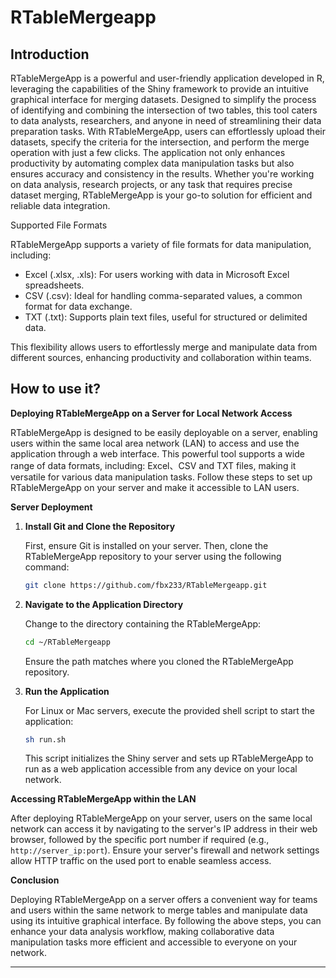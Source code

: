 # RTableMergeapp
## Introduction
RTableMergeApp is a powerful and user-friendly application developed in R, leveraging the capabilities of the Shiny framework to provide an intuitive graphical interface for merging datasets. Designed to simplify the process of identifying and combining the intersection of two tables, this tool caters to data analysts, researchers, and anyone in need of streamlining their data preparation tasks. With RTableMergeApp, users can effortlessly upload their datasets, specify the criteria for the intersection, and perform the merge operation with just a few clicks. The application not only enhances productivity by automating complex data manipulation tasks but also ensures accuracy and consistency in the results. Whether you're working on data analysis, research projects, or any task that requires precise dataset merging, RTableMergeApp is your go-to solution for efficient and reliable data integration.

Supported File Formats

RTableMergeApp supports a variety of file formats for data manipulation, including:

- Excel (.xlsx, .xls): For users working with data in Microsoft Excel spreadsheets.
- CSV (.csv): Ideal for handling comma-separated values, a common format for data exchange.
- TXT (.txt): Supports plain text files, useful for structured or delimited data.

This flexibility allows users to effortlessly merge and manipulate data from different sources, enhancing productivity and collaboration within teams.

## How to use it?
**Deploying RTableMergeApp on a Server for Local Network Access**

RTableMergeApp is designed to be easily deployable on a server, enabling users within the same local area network (LAN) to access and use the application through a web interface. This powerful tool supports a wide range of data formats, including: Excel、CSV and TXT files, making it versatile for various data manipulation tasks. Follow these steps to set up RTableMergeApp on your server and make it accessible to LAN users.

**Server Deployment**

1. **Install Git and Clone the Repository**

   First, ensure Git is installed on your server. Then, clone the RTableMergeApp repository to your server using the following command:

   ```bash
   git clone https://github.com/fbx233/RTableMergeapp.git
   ```


2. **Navigate to the Application Directory**

   Change to the directory containing the RTableMergeApp:

   ```sh
   cd ~/RTableMergeapp
   ```

   Ensure the path matches where you cloned the RTableMergeApp repository.

3. **Run the Application**

   For Linux or Mac servers, execute the provided shell script to start the application:

   ```sh
   sh run.sh
   ```

   This script initializes the Shiny server and sets up RTableMergeApp to run as a web application accessible from any device on your local network.

**Accessing RTableMergeApp within the LAN**

After deploying RTableMergeApp on your server, users on the same local network can access it by navigating to the server's IP address in their web browser, followed by the specific port number if required (e.g., `http://server_ip:port`). Ensure your server's firewall and network settings allow HTTP traffic on the used port to enable seamless access.

**Conclusion**

Deploying RTableMergeApp on a server offers a convenient way for teams and users within the same network to merge tables and manipulate data using its intuitive graphical interface. By following the above steps, you can enhance your data analysis workflow, making collaborative data manipulation tasks more efficient and accessible to everyone on your network.

---


